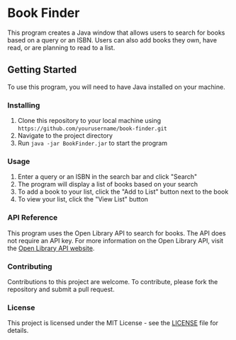 # Book Finder

This program creates a Java window that allows users to search for books based on a query or an ISBN. Users can also add books they own, have read, or are planning to read to a list.

## Getting Started

To use this program, you will need to have Java installed on your machine.

### Installing

1. Clone this repository to your local machine using `https://github.com/yourusername/book-finder.git`
2. Navigate to the project directory
3. Run `java -jar BookFinder.jar` to start the program

### Usage

1. Enter a query or an ISBN in the search bar and click "Search"
2. The program will display a list of books based on your search
3. To add a book to your list, click the "Add to List" button next to the book
4. To view your list, click the "View List" button

### API Reference

This program uses the Open Library API to search for books. The API does not require an API key. For more information on the Open Library API, visit the [Open Library API website](https://openlibrary.org/developers/api).

### Contributing

Contributions to this project are welcome. To contribute, please fork the repository and submit a pull request.

### License

This project is licensed under the MIT License - see the [LICENSE](LICENSE) file for details.
